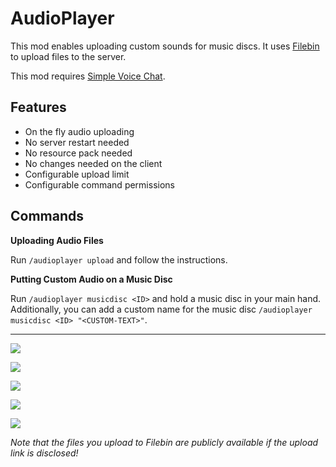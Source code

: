 # AudioPlayer

This mod enables uploading custom sounds for music discs.
It uses [Filebin](https://github.com/espebra/filebin2/) to upload files to the server.

This mod requires [Simple Voice Chat](https://www.curseforge.com/minecraft/mc-mods/simple-voice-chat).

## Features

- On the fly audio uploading
- No server restart needed
- No resource pack needed
- No changes needed on the client
- Configurable upload limit
- Configurable command permissions

## Commands

**Uploading Audio Files**

Run `/audioplayer upload` and follow the instructions.

**Putting Custom Audio on a Music Disc**

Run `/audioplayer musicdisc <ID>` and hold a music disc in your main hand.
Additionally, you can add a custom name for the music disc `/audioplayer musicdisc <ID> "<CUSTOM-TEXT>"`.

---
[![](https://user-images.githubusercontent.com/13237524/143098106-ee53f2f7-dc4a-41f7-956e-c875a9aea8c1.png)](https://youtu.be/tixidvB4Zko)

![](https://user-images.githubusercontent.com/13237524/142997949-3c29fcf2-ed68-423a-9e7b-8c39c9560c8f.png)

![](https://user-images.githubusercontent.com/13237524/142997956-c7f0c2c2-dc61-43da-9165-92dfcad0d117.png)

![](https://user-images.githubusercontent.com/13237524/142997959-9120d038-4ee6-45bb-8815-2179884ef958.png)

![](https://user-images.githubusercontent.com/13237524/142997963-448d61f4-ba59-4082-a733-6aa06d802a6e.png)


*Note that the files you upload to Filebin are publicly available if the upload link is disclosed!*